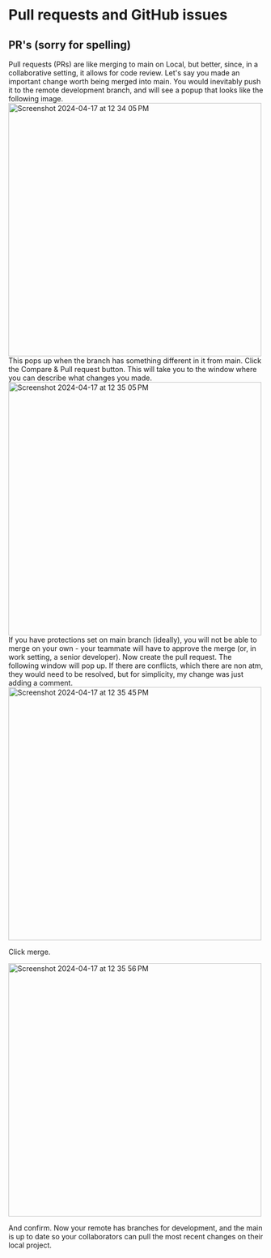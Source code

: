 # Pull requests and GitHub issues
## PR's (sorry for spelling)
Pull requests (PRs) are like merging to main on Local, but better, since, in a collaborative setting, it allows for code review.
Let's say you made an important change worth being merged into main. You would inevitably push it to the remote development branch, and will see a popup that looks like the following image.
<img width="500" alt="Screenshot 2024-04-17 at 12 34 05 PM" src="https://github.com/Poleron402/ez_pts_sp24B/assets/89750832/955b1856-f141-4afe-acca-b953e6a1f286">
This pops up when the branch has something different in it from main. Click the Compare & Pull request button. This will take you to the window where you can describe what changes you made.
<img width="500" alt="Screenshot 2024-04-17 at 12 35 05 PM" src="https://github.com/Poleron402/ez_pts_sp24B/assets/89750832/78434a4e-a392-418a-a8ca-b7d336c3a0fb">
If you have protections set on main branch (ideally), you will not be able to merge on your own - your teammate will have to approve the merge (or, in work setting, a senior developer). Now create the pull request. The following window will pop up. If there are conflicts, which there are non atm, they would need to be resolved, but for simplicity, my change was just adding a comment. 
<img width="500" alt="Screenshot 2024-04-17 at 12 35 45 PM" src="https://github.com/Poleron402/ez_pts_sp24B/assets/89750832/314c8251-32c3-4030-afbc-dbc9c7c860c2">

Click merge.

<img width="500" alt="Screenshot 2024-04-17 at 12 35 56 PM" src="https://github.com/Poleron402/ez_pts_sp24B/assets/89750832/117fa775-26af-4566-832f-b6468731f189">

And confirm. Now your remote has branches for development, and the main is up to date so your collaborators can pull the most recent changes on their local project.

